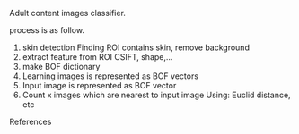 Adult content images classifier.

process is as follow.

1. skin detection
Finding ROI contains skin, remove background
2. extract feature from ROI
CSIFT, shape,...
3. make BOF dictionary
4. Learning images is represented as BOF vectors
5. Input image is represented as BOF vector
6. Count x images which are nearest to input image
Using: Euclid distance, etc


References